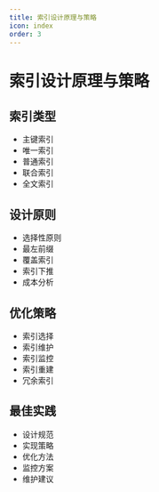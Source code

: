 ```yaml
---
title: 索引设计原理与策略
icon: index
order: 3
---
```


# 索引设计原理与策略

## 索引类型
- 主键索引
- 唯一索引
- 普通索引
- 联合索引
- 全文索引

## 设计原则
- 选择性原则
- 最左前缀
- 覆盖索引
- 索引下推
- 成本分析

## 优化策略
- 索引选择
- 索引维护
- 索引监控
- 索引重建
- 冗余索引

## 最佳实践
- 设计规范
- 实现策略
- 优化方法
- 监控方案
- 维护建议
